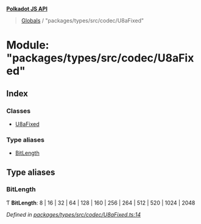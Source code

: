 **[Polkadot JS API](../README.md)**

> [Globals](../globals.md) / "packages/types/src/codec/U8aFixed"

# Module: "packages/types/src/codec/U8aFixed"

## Index

### Classes

* [U8aFixed](../classes/_packages_types_src_codec_u8afixed_.u8afixed.md)

### Type aliases

* [BitLength](_packages_types_src_codec_u8afixed_.md#bitlength)

## Type aliases

### BitLength

Ƭ  **BitLength**: 8 \| 16 \| 32 \| 64 \| 128 \| 160 \| 256 \| 264 \| 512 \| 520 \| 1024 \| 2048

*Defined in [packages/types/src/codec/U8aFixed.ts:14](https://github.com/polkadot-js/api/blob/014fa123b/packages/types/src/codec/U8aFixed.ts#L14)*
